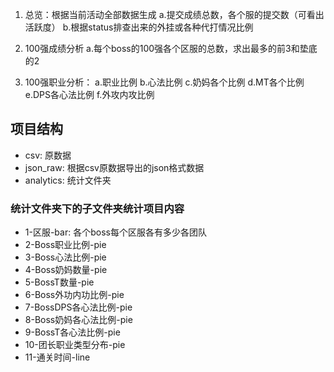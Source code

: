 1. 总览：根据当前活动全部数据生成
a.提交成绩总数，各个服的提交数（可看出活跃度）
b.根据status排查出来的外挂或各种代打情况比例

2. 100强成绩分析
a.每个boss的100强各个区服的总数，求出最多的前3和垫底的2

3. 100强职业分析：
a.职业比例
b.心法比例
c.奶妈各个比例
d.MT各个比例
e.DPS各心法比例
f.外攻内攻比例

## 项目结构
- csv: 原数据
- json_raw: 根据csv原数据导出的json格式数据
- analytics: 统计文件夹

### 统计文件夹下的子文件夹统计项目内容
- 1-区服-bar: 各个boss每个区服各有多少各团队
- 2-Boss职业比例-pie
- 3-Boss心法比例-pie
- 4-Boss奶妈数量-pie
- 5-BossT数量-pie
- 6-Boss外功内功比例-pie
- 7-BossDPS各心法比例-pie
- 8-Boss奶妈各心法比例-pie
- 9-BossT各心法比例-pie
- 10-团长职业类型分布-pie
- 11-通关时间-line
